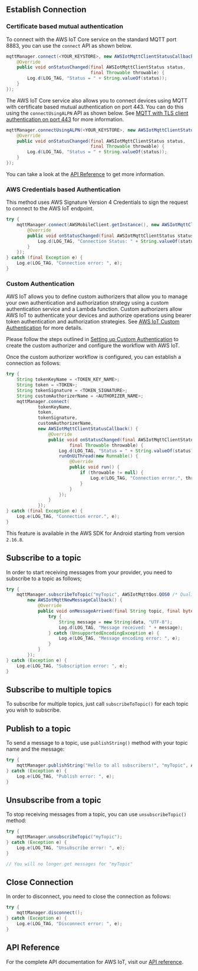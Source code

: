 ## Establish Connection

### Certificate based mutual authentication

To connect with the AWS IoT Core service on the standard MQTT port 8883, you can use the `connect` API as shown below.

```java
mqttManager.connect(<YOUR_KEYSTORE>, new AWSIotMqttClientStatusCallback() {
    @Override
    public void onStatusChanged(final AWSIotMqttClientStatus status,
                                final Throwable throwable) {
        Log.d(LOG_TAG, "Status = " + String.valueOf(status));
    }
});
```

The AWS IoT Core service also allows you to connect devices using MQTT with certificate based mutual authentication on port 443. You can do this using the `connectUsingALPN` API as shown below. See [MQTT with TLS client authentication on port 443](https://aws.amazon.com/blogs/iot/mqtt-with-tls-client-authentication-on-port-443-why-it-is-useful-and-how-it-works/) for more information.

```java
mqttManager.connectUsingALPN(<YOUR_KEYSTORE>, new AWSIotMqttClientStatusCallback() {
    @Override
    public void onStatusChanged(final AWSIotMqttClientStatus status,
                                final Throwable throwable) {
        Log.d(LOG_TAG, "Status = " + String.valueOf(status));
    }
});
```

You can take a look at the [API Reference](https://aws-amplify.github.io/aws-sdk-android/docs/reference/com/amazonaws/mobileconnectors/iot/AWSIotMqttManager.html#connectUsingALPN-java.security.KeyStore-com.amazonaws.mobileconnectors.iot.AWSIotMqttClientStatusCallback-) to get more information.

### AWS Credentials based Authentication

This method uses AWS Signature Version 4 Credentials to sign the request to connect to the AWS IoT endpoint.

```java
try {
    mqttManager.connect(AWSMobileClient.getInstance(), new AWSIotMqttClientStatusCallback() {
        @Override
        public void onStatusChanged(final AWSIotMqttClientStatus status, final Throwable throwable) {
            Log.d(LOG_TAG, "Connection Status: " + String.valueOf(status));
        }
    });
} catch (final Exception e) {
    Log.e(LOG_TAG, "Connection error: ", e);
}
```

### Custom Authentication

AWS IoT allows you to define custom authorizers that allow you to manage your own authentication and authorization strategy using a custom authentication service and a Lambda function. Custom authorizers allow AWS IoT to authenticate your devices and authorize operations using bearer token authentication and authorization strategies. See [AWS IoT Custom Authentication](https://docs.aws.amazon.com/iot/latest/developerguide/custom-authentication.html) for more details.

Please follow the steps outlined in [Setting up Custom Authentication](https://aws.amazon.com/blogs/security/how-to-use-your-own-identity-and-access-management-systems-to-control-access-to-aws-iot-resources/) to create the custom authorizer and configure the workflow with AWS IoT.

Once the custom authorizer workflow is configured, you can establish a connection as follows:

```java
try {
    String tokenKeyName = <TOKEN_KEY_NAME>;
    String token = <TOKEN>;
    String tokenSignature = <TOKEN_SIGNATURE>;
    String customAuthorizerName = <AUTHORIZER_NAME>;
    mqttManager.connect(
            tokenKeyName,
            token,
            tokenSignature,
            customAuthorizerName,
            new AWSIotMqttClientStatusCallback() {
                @Override
                public void onStatusChanged(final AWSIotMqttClientStatus status,
                        final Throwable throwable) {
                    Log.d(LOG_TAG, "Status = " + String.valueOf(status));
                    runOnUiThread(new Runnable() {
                        @Override
                        public void run() {
                            if (throwable != null) {
                                Log.e(LOG_TAG, "Connection error.", throwable);
                            }
                        }
                    });
                }
            });
} catch (final Exception e) {
    Log.e(LOG_TAG, "Connection error.", e);
}
```

This feature is available in the AWS SDK for Android starting from version `2.16.8`.

## Subscribe to a topic

In order to start receiving messages from your provider, you need to subscribe to a topic as follows;

```java
try {
    mqttManager.subscribeToTopic("myTopic", AWSIotMqttQos.QOS0 /* Quality of Service */,
        new AWSIotMqttNewMessageCallback() {
            @Override
            public void onMessageArrived(final String topic, final byte[] data) {
                try {
                    String message = new String(data, "UTF-8");
                    Log.d(LOG_TAG, "Message received: " + message);
                } catch (UnsupportedEncodingException e) {
                    Log.e(LOG_TAG, "Message encoding error: ", e);
                }
            }
        });
} catch (Exception e) {
    Log.e(LOG_TAG, "Subscription error: ", e);
}
```

## Subscribe to multiple topics

To subscribe for multiple topics, just call `subscribeToTopic()` for each topic you wish to subscribe.

## Publish to a topic

To send a message to a topic, use `publishString()` method with your topic name and the message:

```java
try {
    mqttManager.publishString("Hello to all subscribers!", "myTopic", AWSIotMqttQos.QOS0);
} catch (Exception e) {
    Log.e(LOG_TAG, "Publish error: ", e);
}
```

## Unsubscribe from a topic

To stop receiving messages from a topic, you can use `unsubscribeTopic()` method:

```java
try {
    mqttManager.unsubscribeTopic("myTopic");
} catch (Exception e) {
    Log.e(LOG_TAG, "Unsubscribe error: ", e);
}

// You will no longer get messages for "myTopic"
```

## Close Connection

In order to disconnect, you need to close the connection as follows:

```java
try {
    mqttManager.disconnect();
} catch (Exception e) {
    Log.e(LOG_TAG, "Disconnect error: ", e);
}
```

## API Reference

For the complete API documentation for AWS IoT, visit our [API reference](https://aws-amplify.github.io/aws-sdk-android/docs/reference/com/amazonaws/mobileconnectors/iot/package-summary.html).
